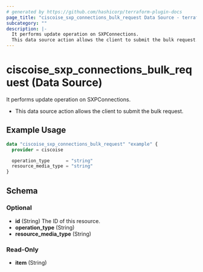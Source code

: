 ```yaml
---
# generated by https://github.com/hashicorp/terraform-plugin-docs
page_title: "ciscoise_sxp_connections_bulk_request Data Source - terraform-provider-ciscoise"
subcategory: ""
description: |-
  It performs update operation on SXPConnections.
  This data source action allows the client to submit the bulk request.
---
```


# ciscoise_sxp_connections_bulk_request (Data Source)

It performs update operation on SXPConnections.

- This data source action allows the client to submit the bulk request.

## Example Usage

```terraform
data "ciscoise_sxp_connections_bulk_request" "example" {
  provider = ciscoise

  operation_type      = "string"
  resource_media_type = "string"
}
```

<!-- schema generated by tfplugindocs -->
## Schema

### Optional

- **id** (String) The ID of this resource.
- **operation_type** (String)
- **resource_media_type** (String)

### Read-Only

- **item** (String)



